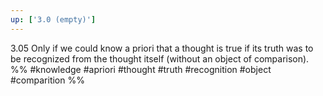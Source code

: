 ```yaml
---
up: ['3.0 (empty)']
---
```

3.05 Only if we could know a priori that a thought is true if its truth was to be recognized from the thought itself (without an object of comparison).
%%
#knowledge #apriori #thought #truth #recognition #object #comparition %%